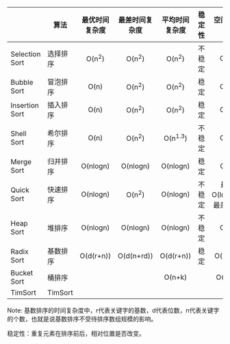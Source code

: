 |                | 算法      |      最优时间复杂度       |      最差时间复杂度       |       平均时间复杂度        |  稳定性  |      空间复杂度       |
|----------------|---------|:------------------:|:------------------:|:--------------------:|:-----:|:----------------:|
| Selection Sort | 选择排序    |  O(n<sup>2</sup>)  |  O(n<sup>2</sup>)  |   O(n<sup>2</sup>)   |  不稳定  |       O(1)       |
| Bubble Sort    | 冒泡排序    |        O(n)        |  O(n<sup>2</sup>)  |   O(n<sup>2</sup>)   |  稳定   |       O(1)       |
| Insertion Sort | 插入排序    |        O(n)        |  O(n<sup>2</sup>)  |   O(n<sup>2</sup>)   |  稳定   |       O(1)       |
| Shell Sort     | 希尔排序    |        O(n)        |  O(n<sup>2</sup>)  |  O(n<sup>1.3</sup>)  |  不稳定  |       O(1)       |
| Merge Sort     | 归并排序    |      O(nlogn)      |      O(nlogn)      |       O(nlogn)       |  稳定   |       O(n)       |
| Quick Sort     | 快速排序    |      O(nlogn)      |  O(n<sup>2</sup>)  |       O(nlogn)       |  不稳定  | 最优O(logn)，最差O(n) |
| Heap Sort      | 堆排序     |      O(nlogn)      |      O(nlogn)      |       O(nlogn)       |  不稳定  |       O(1)       |
| Radix Sort     | 基数排序    |     O(d(r+n))      |     O(d(n+rd))     |      O(d(r+n))       |  稳定   |     O(rd+n)      |
| Bucket Sort    | 桶排序     |                    |                    |        O(n+k)        |       |      O(n+k)      |
| TimSort        | TimSort |                    |                    |                      |       |                  |

Note: 基数排序的时间复杂度中，r代表关键字的基数，d代表位数，n代表关键字的个数，也就是说基数排序不受待排序数组规模的影响。

稳定性：重复元素在排序前后，相对位置是否改变。